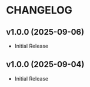 # CHANGELOG

<!-- version list -->

## v1.0.0 (2025-09-06)

- Initial Release

## v1.0.0 (2025-09-04)

- Initial Release
